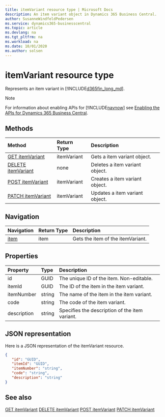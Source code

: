 ```yaml
---
title: itemVariant resource type | Microsoft Docs
description: An item variant object in Dynamics 365 Business Central.
author: SusanneWindfeldPedersen
ms.service: dynamics365-businesscentral
ms.topic: article
ms.devlang: na
ms.tgt_pltfrm: na
ms.workload: na
ms.date: 10/01/2020
ms.author: solsen
---
```


# itemVariant resource type
Represents an item variant in [!INCLUDE[d365fin_long_md](../../includes/d365fin_long_md.md)].

> [!NOTE]  
> For information about enabling APIs for [!INCLUDE[navnow](../../includes/navnow_md.md)] see [Enabling the APIs for Dynamics 365 Business Central](../enabling-apis-for-dynamics-nav.md).

## Methods
| Method | Return Type|Description |
|:--------------------|:-----------|:-------------------------|
|[GET itemVariant](../api/dynamics_itemVariant_Get.md)|itemVariant|Gets a item variant object.|
|[DELETE itemVariant](../api/dynamics_itemVariant_Delete.md)|none|Deletes a item variant object.|
|[POST itemVariant](../api/dynamics_itemVariant_Create.md)|itemVariant|Creates a item variant object.|
|[PATCH itemVariant](../api/dynamics_itemVariant_Update.md)|itemVariant|Updates a item variant object.|




## Navigation

| Navigation |Return Type| Description |    
|:----------|:----------|:-----------------|
|[item](../resources/dynamics_item.md)|item |Gets the item of the itemVariant.|


## Properties

| Property           | Type   |Description     |
|:-------------------|:-------|:---------------|
|id|GUID|The unique ID of the item. Non-editable.|
|itemId|GUID|The ID of the item in the item variant.|
|itemNumber|string|The name of the item in the item variant.|
|code|string|The code of the item variant.|
|description|string|Specifies the description of the item variant.|


## JSON representation

Here is a JSON representation of the itemVariant resource.


```json
{
   "id": "GUID",
   "itemId": "GUID",
   "itemNumber": "string",
   "code": "string",
   "description": "string"
}
```
## See also

[GET itemVariant](../api/dynamics_itemVariant_Get.md)
[DELETE itemVariant](../api/dynamics_itemVariant_Delete.md)
[POST itemVariant](../api/dynamics_itemVariant_Create.md)
[PATCH itemVariant](../api/dynamics_itemVariant_Update.md)

